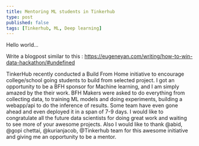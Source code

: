```yaml
---
title: Mentoring ML students in Tinkerhub
type: post
published: false
tags: [Tinkerhub, ML, Deep learning]
---
```


Hello world...

Write a blogpost similar to this :
 https://eugeneyan.com/writing/how-to-win-data-hackathon/#undefined
 
 TinkerHub recently conducted a Build From Home initiative to encourage college/school going students to build from selected project. I got an opportunity to be a BFH sponsor for Machine learning, and I am simply amazed by the their work.
BFH Makers were asked to do everything from collecting data, to training ML models and doing experiments, building a webapp/api to do the inference of results. Some team have even gone ahead and even deployed it in a span of 7-9 days.
I would like to congratulate all the future data scientists for doing great work and waiting to see more of your awesome projects. Also I would like to thank @abid, @gopi chettai, @kurianjacob, @Tinkerhub team for this awesome initiative and giving me an opportunity to be a mentor.
